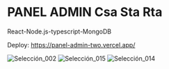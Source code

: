 # PANEL ADMIN Csa Sta Rta

React-Node.js-typescript-MongoDB

Deploy: https://panel-admin-two.vercel.app/


![Selección_002](https://github.com/Alek30k/PanelAdmin/assets/101005998/0c2005a4-9733-4284-9ac2-aae1eb0f88b8)
![Selección_015](https://github.com/Alek30k/PanelAdmin/assets/101005998/95718d6c-c63a-43a7-900b-d235054f128b)
![Selección_014](https://github.com/Alek30k/PanelAdmin/assets/101005998/b69efc74-3bd0-4dbc-b674-0d3b129b170a)

